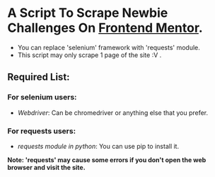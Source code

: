 # A Script To Scrape Newbie Challenges On [Frontend Mentor](https://frontendmentor.io/challenges).

- You can replace 'selenium' framework with 'requests' module.
- This script may only scrape 1 page of the site :V .

## Required List:
### For selenium users:
- *Webdriver*: Can be chromedriver or anything else that you prefer.
### For requests users:
- *requests module in python*: You can use pip to install it.

**Note: 'requests' may cause some errors if you don't open the web browser and visit the site.**<br>

